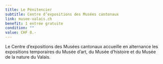 ```yaml
---
title: Le Pénitencier
subtitle: Centre d’expositions des Musées cantonaux
link: musee-valais.ch
benefit: 1 entrée gratuite
condition: ""
value: CHF 8.-
---
```


Le Centre d’expositions des
Musées cantonaux accueille en
alternance les expositions temporaires
du Musée d’art, du
Musée d’histoire et du Musée
de la nature du Valais.
